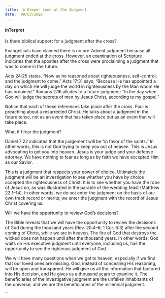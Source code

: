 ```yaml
---
title:  A Deeper Look at the Judgment
date:  09/03/2020
---
```


#### inTerpret

Is there biblical support for a judgment after the cross?

Evangelicals have claimed there is no pre-Advent judgment because all judgment ended at the cross. However, an examination of Scripture indicates that the apostles after the cross were proclaiming a judgment that was to come in the future.

Acts 24:25 states, “Now as he reasoned about righteousness, self-control, and the judgment to come.” Acts 17:31 says, “Because He has appointed a day on which He will judge the world in righteousness by the Man whom He has ordained.” Romans 2:16 alludes to a future judgment: “In the day when God will judge the secrets of men by Jesus Christ, according to my gospel.”

Notice that each of these references take place after the cross. Paul is preaching about a resurrected Christ. He talks about a judgment in the future tense, not as an event that has taken place but as an event that will take place.

What if I fear the judgment?

Daniel 7:22 indicates that the judgement will be “in favor of the saints.” In other words, this is not God trying to keep you out of heaven. This is Jesus advocating to get you into heaven. Jesus is your judge and your defense attorney. We have nothing to fear as long as by faith we have accepted Him as our Savior.

This is a judgment that respects your power of choice. Ultimately the judgment will be an investigation to see whether you have by choice accepted the righteousness of Christ. It is to see whether you have the robe of Jesus on, as was illustrated in the parable of the wedding feast (Matthew 22:1–14). In other words, we do not enter the judgment on the basis of our own track record or merits; we enter the judgment with the record of Jesus Christ covering us.

Will we have the opportunity to review God’s decisions?

The Bible reveals that we will have the opportunity to review the decisions of God during the thousand years (Rev. 20:4–6; 1 Cor. 6:3) after the second coming of Christ, while we are in heaven. The fire of God that destroys the wicked does not happen until after the thousand years. In other words, God waits on His executive judgment until everyone, including us, has the opportunity to see the righteous judgment of God.

We will have many questions when we get to heaven, especially if we find that our loved ones are missing. God, instead of concealing His reasoning, will be open and transparent. He will give us all the information that factored into His decision, and He gives us a thousand years to examine it. The beneficiaries of the investigative judgment are the unfallen inhabitants of the universe; and we are the beneficiaries of the millennial judgment.

``